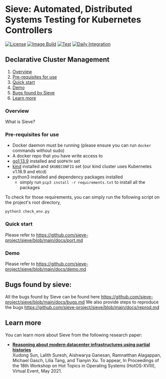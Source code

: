 # Sieve: Automated, Distributed Systems Testing for Kubernetes Controllers

[![License](https://img.shields.io/badge/License-BSD%202--Clause-green.svg)](https://opensource.org/licenses/BSD-2-Clause)
[![Image Build](https://github.com/sieve-project/sieve/actions/workflows/kubernetes.yml/badge.svg)](https://github.com/sieve-project/sieve/actions/workflows/kubernetes.yml)
[![Test](https://github.com/sieve-project/sieve/actions/workflows/sieve-test.yml/badge.svg)](https://github.com/sieve-project/sieve/actions/workflows/sieve-test.yml)
[![Daily Integration](https://github.com/sieve-project/sieve/actions/workflows/sieve-daily.yml/badge.svg)](https://github.com/sieve-project/sieve/actions/workflows/sieve-daily.yml)

## Declarative Cluster Management

1. [Overview](#overview)
2. [Pre-requisites for use](#pre-requisites-for-use)
3. [Quick start](#quick-start)
4. [Demo](#demo)
4. [Bugs found by Sieve](#bugs-found-by-sieve)
5. [Learn more](#learn-more)

### Overview
What is Sieve?

### Pre-requisites for use
* Docker daemon must be running (please ensure you can run `docker` commands without sudo)
* A docker repo that you have write access to
* [go1.13.9](https://golang.org/doc/devel/release#go1.13) installed and `$GOPATH` set
* [kind](https://kind.sigs.k8s.io/) installed and `$KUBECONFIG` set (our kind cluster uses Kubernetes v1.18.9 and etcd)
* python3 installed and dependency packages installed
    <!-- * `kubernetes`, `docker`, `pyyaml`, `jsondiff`, `pysqlite3`, `py-cui`, `docker`, `jsondiff`, `deepdiff` -->
    * simply run `pip3 install -r requirements.txt` to install all the packages
<!-- * [sqlite3](https://help.dreamhost.com/hc/en-us/articles/360028047592-Installing-a-custom-version-of-SQLite3) (>=3.32) installed -->

<!-- Note: sqlite3 is not required if you want to only reproduce the bugs. -->

To check for those requirements, you can simply run the following script on the project's root directory,
```shell
python3 check_env.py
```

### Quick start
Please refer to https://github.com/sieve-project/sieve/blob/main/docs/port.md

### Demo
Please refer to https://github.com/sieve-project/sieve/blob/main/docs/demo.md

## Bugs found by sieve:
All the bugs found by Sieve can be found here https://github.com/sieve-project/sieve/blob/main/docs/bugs.md
We also provide steps to reproduce the bugs https://github.com/sieve-project/sieve/blob/main/docs/reprod.md

## Learn more
You can learn more about Sieve from the following research paper:
* [**Reasoning about modern datacenter infrastructures using partial histories**](https://github.com/sieve-project/sieve/blob/main/docs/paper-hotos.pdf) <br>
Xudong Sun, Lalith Suresh, Aishwarya Ganesan, Ramnatthan Alagappan, Michael Gasch, Lilia Tang, and Tianyin Xu. To appear, In Proceedings of the 18th Workshop on Hot Topics in Operating Systems (HotOS-XVIII), Virtual Event, May 2021.
